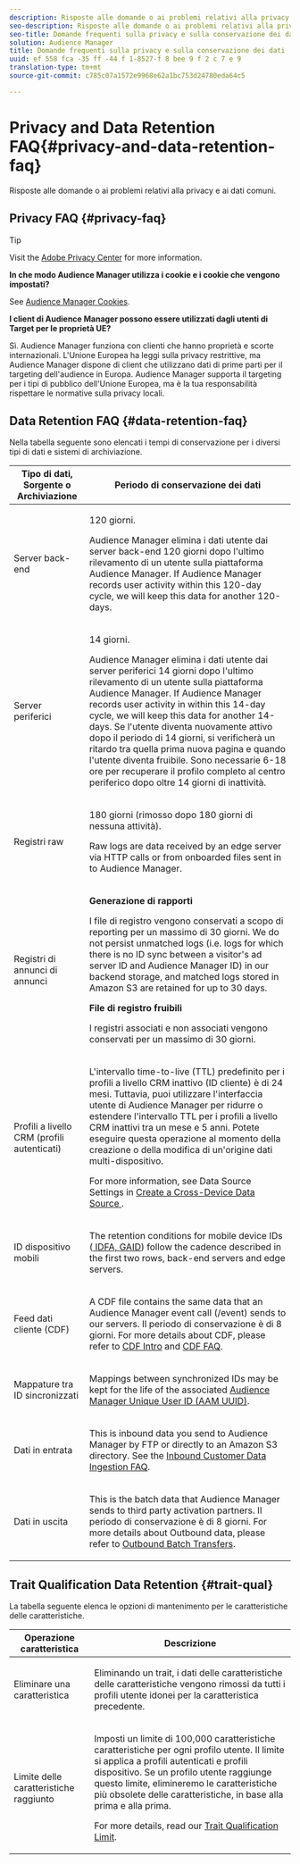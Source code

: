 ```yaml
---
description: Risposte alle domande o ai problemi relativi alla privacy e ai dati comuni.
seo-description: Risposte alle domande o ai problemi relativi alla privacy e ai dati comuni.
seo-title: Domande frequenti sulla privacy e sulla conservazione dei dati
solution: Audience Manager
title: Domande frequenti sulla privacy e sulla conservazione dei dati
uuid: ef 558 fca -35 ff -44 f 1-8527-f 8 bee 9 f 2 c 7 e 9
translation-type: tm+mt
source-git-commit: c785c07a1572e9968e62a1bc753d24780eda64c5

---
```



# Privacy and Data Retention FAQ{#privacy-and-data-retention-faq}

Risposte alle domande o ai problemi relativi alla privacy e ai dati comuni.

<!-- faq_privacy.xml -->

## Privacy FAQ {#privacy-faq}

>[!TIP]
>
>Visit the [Adobe Privacy Center](https://www.adobe.com/privacy.html) for more information.

**In che modo Audience Manager utilizza i cookie e i cookie che vengono impostati?**

See [Audience Manager Cookies](https://marketing.adobe.com/resources/help/en_US/whitepapers/cookies/cookies_am.html).

**I client di Audience Manager possono essere utilizzati dagli utenti di Target per le proprietà UE?**

Sì. Audience Manager funziona con clienti che hanno proprietà e scorte internazionali. L'Unione Europea ha leggi sulla privacy restrittive, ma Audience Manager dispone di client che utilizzano dati di prime parti per il targeting dell'audience in Europa. Audience Manager supporta il targeting per i tipi di pubblico dell'Unione Europea, ma è la tua responsabilità rispettare le normative sulla privacy locali.

<!-- 

<p> <b>Why does the IP address need to be removed from log files?</b> </p> 
<p>While still an open question in the US, regulators in Europe consider IP addresses as personally identifiable information (PII). As a result, companies that collect IP addresses in the EU are subject to strict data processing requirements. To support expansion into the EU, and help reduce compliance requirements for our customers, we remove IP addresses from log files. Also, this change addresses where we believe industry self-regulation and legally required regulations are moving within the United States. Removing IP addresses is a proactive change that will help Audience Manager (and our partners) comply with existing and future PII-related legislation. </p>

 -->

## Data Retention FAQ {#data-retention-faq}

Nella tabella seguente sono elencati i tempi di conservazione per i diversi tipi di dati e sistemi di archiviazione.

<table id="table_21C0B13A57A44DE0999FB33F363C88F6"> 
 <thead> 
  <tr> 
   <th colname="col1" class="entry"> Tipo di dati, Sorgente o Archiviazione </th> 
   <th colname="col2" class="entry"> Periodo di conservazione dei dati </th> 
  </tr> 
 </thead>
 <tbody> 
  <tr> 
   <td colname="col1"> <p>Server back-end </p> </td> 
   <td colname="col2"> <p>120 giorni. </p> <p> Audience Manager elimina i dati utente dai server back-end 120 giorni dopo l'ultimo rilevamento di un utente sulla piattaforma Audience Manager. If <span class="keyword"> Audience Manager</span> records user activity within this 120-day cycle, we will keep this data for another 120-days. </p> </td> 
  </tr> 
  <tr> 
   <td colname="col1"> <p>Server periferici </p> </td> 
   <td colname="col2"> <p> 14 giorni. </p> <p>Audience Manager elimina i dati utente dai server periferici 14 giorni dopo l'ultimo rilevamento di un utente sulla piattaforma Audience Manager. If <span class="keyword"> Audience Manager</span> records user activity in within this 14-day cycle, we will keep this data for another 14-days. Se l'utente diventa nuovamente attivo dopo il periodo di 14 giorni, si verificherà un ritardo tra quella prima nuova pagina e quando l'utente diventa fruibile. Sono necessarie 6-18 ore per recuperare il profilo completo al centro periferico dopo oltre 14 giorni di inattività. </p> </td> 
  </tr> 
  <tr> 
   <td colname="col1"> <p>Registri raw </p> </td> 
   <td colname="col2"> <p>180 giorni (rimosso dopo 180 giorni di nessuna attività). </p> <p>Raw logs are data received by an edge server via HTTP calls or from onboarded files sent in to <span class="keyword"> Audience Manager</span>. </p> </td> 
  </tr> 
  <tr> 
   <td colname="col1"> <p>Registri di annunci di annunci </p> </td> 
   <td colname="col2"> <p><b>Generazione di rapporti</b> </p> <p>I file di registro vengono conservati a scopo di reporting per un massimo di 30 giorni. We do not persist unmatched logs (i.e. logs for which there is no ID sync between a visitor's ad server ID and <span class="keyword"> Audience Manager</span> ID) in our backend storage, and matched logs stored in <span class="keyword"> Amazon S3</span> are retained for up to 30 days. </p> <p><b>File di registro fruibili</b> </p> <p>I registri associati e non associati vengono conservati per un massimo di 30 giorni. </p> </td> 
  </tr> 
  <tr> 
   <td colname="col1"> <p>Profili a livello CRM (profili autenticati) </p> </td> 
   <td colname="col2"> <p>L'intervallo time-to-live (TTL) predefinito per i profili a livello CRM inattivo (ID cliente) è di 24 mesi. Tuttavia, puoi utilizzare l'interfaccia utente di Audience Manager per ridurre o estendere l'intervallo TTL per i profili a livello CRM inattivi tra un mese e 5 anni. Potete eseguire questa operazione al momento della creazione o della modifica di un'origine dati multi-dispositivo.</p> <p>For more information, see Data Source Settings in <a href="../features/profile-merge-rules/merge-rules-start.md#settings"> Create a Cross-Device Data Source </a>.</p> </td> 
  </tr> 
  <tr> 
   <td colname="col1"> <p>ID dispositivo mobili </p> </td> 
   <td colname="col2"> <p>The retention conditions for mobile device IDs (<a href="../reference/ids-in-aam.md"> IDFA, GAID</a>) follow the cadence described in the first two rows, back-end servers and edge servers. </p> </td> 
  </tr> 
  <tr> 
   <td colname="col1"> <p>Feed dati cliente (CDF) </p> </td> 
   <td colname="col2"> <p>A CDF file contains the same data that an <span class="keyword"> Audience Manager</span> event call (/event) sends to our servers. Il periodo di conservazione è di 8 giorni. For more details about CDF, please refer to <a href="../features/cdf-files.md"> CDF Intro</a> and <a href="../faq/faq-cdf.md"> CDF FAQ</a>. </p> </td> 
  </tr> 
  <tr> 
   <td colname="col1"> <p>Mappature tra ID sincronizzati </p> </td> 
   <td colname="col2"> <p>Mappings between synchronized IDs may be kept for the life of the associated <a href="../reference/ids-in-aam.md"> Audience Manager Unique User ID (AAM UUID)</a>. </p> </td> 
  </tr> 
  <tr> 
   <td colname="col1"> <p>Dati in entrata </p> </td> 
   <td colname="col2"> <p>This is inbound data you send to <span class="keyword"> Audience Manager</span> by FTP or directly to an <span class="keyword"> Amazon S3</span> directory. See the <a href="../faq/faq-inbound-data-ingestion.md"> Inbound Customer Data Ingestion FAQ</a>. </p> </td> 
  </tr> 
  <tr> 
   <td colname="col1"> <p>Dati in uscita </p> </td> 
   <td colname="col2"> <p>This is the batch data that <span class="keyword"> Audience Manager</span> sends to third party activation partners. Il periodo di conservazione è di 8 giorni. For more details about Outbound data, please refer to <a href="../integration/receiving-audience-data/batch-outbound-transfers/outbound-file-name-contents.md"> Outbound Batch Transfers</a>. </p> </td> 
  </tr> 
 </tbody> 
</table>

## Trait Qualification Data Retention {#trait-qual}

La tabella seguente elenca le opzioni di mantenimento per le caratteristiche delle caratteristiche.

<table id="table_7FB42BEF138540AAB6869995C1AB8D3F"> 
 <thead> 
  <tr> 
   <th colname="col1" class="entry"> Operazione caratteristica </th> 
   <th colname="col2" class="entry"> Descrizione </th> 
  </tr>
 </thead>
 <tbody> 
  <tr> 
   <td colname="col1"> <p>Eliminare una caratteristica </p> </td> 
   <td colname="col2"> <p>Eliminando un trait, i dati delle caratteristiche delle caratteristiche vengono rimossi da tutti i profili utente idonei per la caratteristica precedente. </p> </td> 
  </tr> 
  <tr> 
   <td colname="col1"> <p>Limite delle caratteristiche raggiunto </p> </td> 
   <td colname="col2"> <p>Imposti un limite di 100,000 caratteristiche caratteristiche per ogni profilo utente. Il limite si applica a profili autenticati e profili dispositivo. Se un profilo utente raggiunge questo limite, elimineremo le caratteristiche più obsolete delle caratteristiche, in base alla prima e alla prima. </p> <p>For more details, read our <a href="../features/traits/trait-qualification-reference.md#trait-qualification-limit"> Trait Qualification Limit</a>. </p> </td> 
  </tr> 
 </tbody> 
</table>

